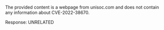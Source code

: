 The provided content is a webpage from unisoc.com and does not contain any information about CVE-2022-38670.

Response: UNRELATED